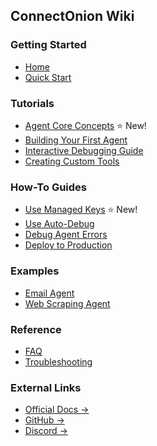 ## ConnectOnion Wiki

### Getting Started
- [Home](Home)
- [Quick Start](Quick-Start)

### Tutorials
- [Agent Core Concepts](Tutorials/Agent-Core-Concepts) ⭐ New!
- [Building Your First Agent](Tutorials/Building-Your-First-Agent)
- [Interactive Debugging Guide](Tutorials/Interactive-Debugging-Guide)
- [Creating Custom Tools](Tutorials/Creating-Custom-Tools)

### How-To Guides
- [Use Managed Keys](How-To/Use-Managed-Keys) ⭐ New!
- [Use Auto-Debug](How-To/Use-Auto-Debug)
- [Debug Agent Errors](How-To/Debug-Agent-Errors)
- [Deploy to Production](How-To/Deploy-To-Production)

### Examples
- [Email Agent](Examples/Email-Agent-Example)
- [Web Scraping Agent](Examples/Web-Scraping-Agent)

### Reference
- [FAQ](FAQ)
- [Troubleshooting](Troubleshooting)

### External Links
- [Official Docs →](https://docs.connectonion.com)
- [GitHub →](https://github.com/wu-changxing/connectonion)
- [Discord →](https://discord.gg/4xfD9k8AUF)
